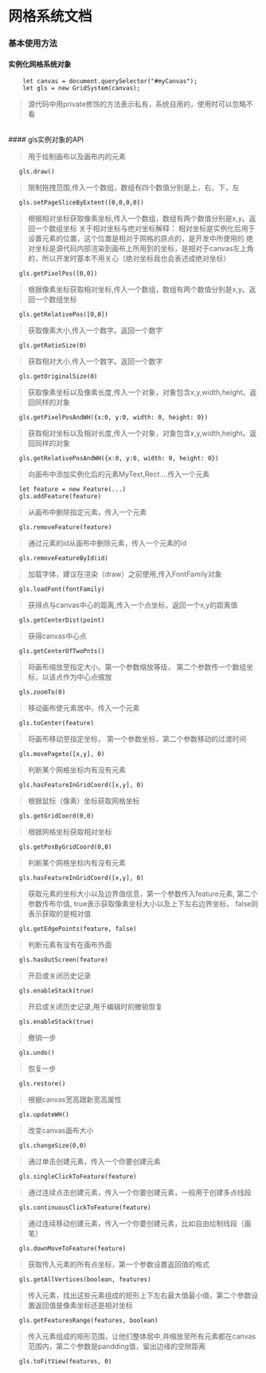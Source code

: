 # 网格系统文档

### 基本使用方法

#### 实例化网格系统对象
```
    let canvas = document.querySelector("#myCanvas");
    let gls = new GridSystem(canvas);
```
> 源代码中用private修饰的方法表示私有，系统自用的，使用时可以忽略不看
<br>
#### gls实例对象的API
<br>

> 用于绘制画布以及画布内的元素

```
   gls.draw()
```

> 限制拖拽范围,传入一个数组，数组有四个数值分别是上，右，下，左
```
   gls.setPageSliceByExtent([0,0,0,0])
```

> 根据相对坐标获取像素坐标,传入一个数组，数组有两个数值分别是x,y。返回一个数组坐标
关于相对坐标与绝对坐标解释：
相对坐标是实例化后用于设置元素的位置，这个位置是相对于网格的原点的，是开发中所使用的
绝对坐标是源代码内部渲染到画布上所用到的坐标，是相对于canvas左上角的，所以开发时基本不用关心（绝对坐标我也会表述成绝对坐标）
```
   gls.getPixelPos([0,0])
```
> 根据像素坐标获取相对坐标,传入一个数组，数组有两个数值分别是x,y。返回一个数组坐标
```
   gls.getRelativePos([0,0])
```
> 获取像素大小,传入一个数字。返回一个数字
```
   gls.getRatioSize(0)
```
> 获取相对大小,传入一个数字。返回一个数字
```
   gls.getOriginalSize(0)
```
> 获取像素坐标以及像素长度,传入一个对象，对象包含x,y,width,height。返回同样的对象
```
   gls.getPixelPosAndWH({x:0, y:0, width: 0, height: 0})
```
> 获取相对坐标以及相对长度,传入一个对象，对象包含x,y,width,height。返回同样的对象
```
   gls.getRelativePosAndWH({x:0, y:0, width: 0, height: 0})
```
> 向画布中添加实例化后的元素MyText,Rect....传入一个元素
```
   let feature = new Feature(...)
   gls.addFeature(feature)
```
> 从画布中删除指定元素，传入一个元素
```
   gls.removeFeature(feature)
```
> 通过元素的id从画布中删除元素，传入一个元素的id
```
   gls.removeFeatureById(id)
```
> 加载字体，建议在渲染（draw）之前使用,传入FontFamily对象
```
   gls.loadFont(fontFamily)
```
> 获得点与canvas中心的距离,传入一个点坐标，返回一个x,y的距离值
```
   gls.getCenterDist(point)
```
> 获得canvas中心点
```
   gls.getCenterOfTwoPnts()
```
> 将画布缩放至指定大小。第一个参数缩放等级， 第二个参数传一个数组坐标，以该点作为中心点缩放
```
   gls.zoomTo(0)
```
> 移动画布使元素居中，传入一个元素
```
   gls.toCenter(feature)
```
> 将画布移动至指定坐标， 第一个参数坐标，第二个参数移动的过渡时间
```
   gls.movePageto([x,y], 0)
```
> 判断某个网格坐标内有没有元素
```
   gls.hasFeatureInGridCoord([x,y], 0)
```
> 根据鼠标（像素）坐标获取网格坐标
```
   gls.getGridCoord(0,0)
```
> 根据网格坐标获取相对坐标
```
   gls.getPosByGridCoord(0,0)
```
> 判断某个网格坐标内有没有元素
```
   gls.hasFeatureInGridCoord([x,y], 0)
```
> 获取元素的坐标大小以及边界值信息，第一个参数传入feature元素, 第二个参数传布尔值, true表示获取像素坐标大小以及上下左右边界坐标， false则表示获取的是相对值
```
   gls.getEdgePoints(feature, false)
```
> 判断元素有没有在画布外面
```
   gls.hasOutScreen(feature)
```
> 开启或关闭历史记录
```
   gls.enableStack(true)
```
> 开启或关闭历史记录,用于编辑时的撤销恢复
```
   gls.enableStack(true)
```
> 撤销一步
```
   gls.undo()
```
> 恢复一步
```
   gls.restore()
```
> 根据canvas宽高跟新宽高属性
```
   gls.updateWH()
```
> 改变canvas画布大小
```
   gls.changeSize(0,0)
```
> 通过单击创建元素，传入一个你要创建元素
```
   gls.singleClickToFeature(feature)
```
> 通过连续点击创建元素，传入一个你要创建元素，一般用于创建多点线段
```
   gls.continuousClickToFeature(feature)
```
> 通过连续移动创建元素，传入一个你要创建元素，比如自由绘制线段（画笔）
```
   gls.downMoveToFeature(feature)
```
> 获取传入元素的所有点坐标，第一个参数设置返回值的格式
```
   gls.getAllVertices(boolean, features)
```
> 传入元素，找出这些元素组成的矩形上下左右最大值最小值，第二个参数设置返回值是像素坐标还是相对坐标
```
   gls.getFeaturesRange(features, boolean)
```
> 传入元素组成的矩形范围，让他们整体居中,并缩放至所有元素都在canvas范围内，第二个参数是pandding值，留出边缘的空隙距离
```
   gls.toFitView(features, 0)
```